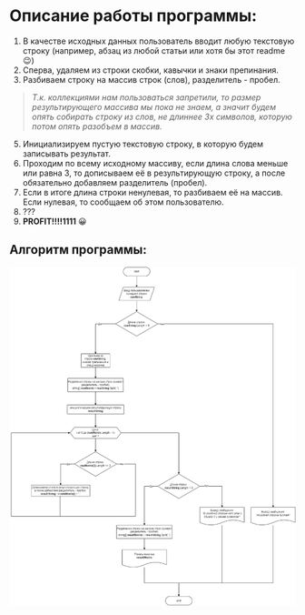 # Описание работы программы:
1. В качестве исходных данных пользователь вводит любую текстовую строку (например, абзац из любой статьи или хотя бы этот readme 😉)
2. Сперва, удаляем из строки скобки, кавычки и знаки препинания.
3. Разбиваем строку на массив строк (слов), разделитель - пробел.

>*Т.к. коллекциями нам пользоваться запретили, то размер результирующего массива мы пока не знаем, а значит будем опять собирать строку из слов, не длиннее 3х символов, которую потом опять разобъем в массив.*

5. Инициализируем пустую текстовую строку, в которую будем записывать результат.
6. Проходим по всему исходному массиву, если длина слова меньше или равна 3, то дописываем её в результирующую строку, а после обязательно добавляем разделитель (пробел).
7. Если в итоге длина строки ненулевая, то разбиваем её на массив. Если нулевая, то сообщаем об этом пользователю.
8. ???
9. **PROFIT!!!!1111** 😀

## Алгоритм программы:
 ![Блок схема](scheme.drawio.png)